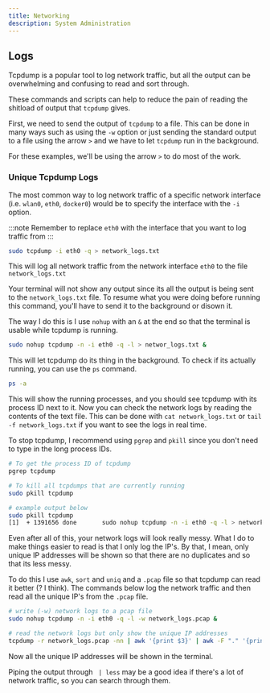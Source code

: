 ```yaml
---
title: Networking
description: System Administration
---
```


## Logs

Tcpdump is a popular tool to log network traffic, but all the output can be
overwhelming and confusing to read and sort through.

These commands and scripts can help to reduce the pain of reading the shitload
of output that `tcpdump` gives.

First, we need to send the output of `tcpdump` to a file. This can be done in
many ways such as using the `-w` option or just sending the standard output to
a file using the arrow `>` and we have to let `tcpdump` run in the background.

For these examples, we'll be using the arrow `>` to do most of the work.

### Unique Tcpdump Logs

The most common way to log network traffic of a specific network interface
(i.e. `wlan0`, `eth0`, `docker0`) would be to specify the interface with the
`-i` option.
    
:::note
Remember to replace `eth0` with the interface that you want to log traffic from
:::

```bash title="SSH Terminal"
sudo tcpdump -i eth0 -q > network_logs.txt
```

This will log all network traffic from the network interface `eth0` to the file
`network_logs.txt`

Your terminal will not show any output since its all the output is being sent
to the `network_logs.txt` file. To resume what you were doing before running
this command, you'll have to send it to the background or disown it.

The way I do this is I use `nohup` with an `&` at the end so that the terminal
is usable while tcpdump is running.

```bash title="SSH Terminal"
sudo nohup tcpdump -n -i eth0 -q -l > networ_logs.txt &
```

This will let tcpdump do its thing in the background. To check if its actually
running, you can use the `ps` command.

```bash title="SSH Terminal"
ps -a
```

This will show the running processes, and you should see tcpdump with its
process ID next to it. Now you can check the network logs by reading the
contents of the text file. This can be done with `cat network_logs.txt` or
`tail -f network_logs.txt` if you want to see the logs in real time.

To stop tcpdump, I recommend using `pgrep` and `pkill` since you don't need to
type in the long process IDs.

```bash
# To get the process ID of tcpdump
pgrep tcpdump

# To kill all tcpdumps that are currently running
sudo pkill tcpdump

# example output below
sudo pkill tcpdump
[1]  + 1391656 done       sudo nohup tcpdump -n -i eth0 -q -l > network_logs.txt
```

Even after all of this, your network logs will look really messy. What I do to
make things easier to read is that I only log the IP's. By that, I mean, only
unique IP addresses will be shown so that there are no duplicates and so that
its less messy.

To do this I use `awk`, `sort` and `uniq` and a `.pcap` file so that tcpdump
can read it better (? I think). The commands below log the network traffic and
then read all the unique IP's from the `.pcap` file.

```bash
# write (-w) network logs to a pcap file
sudo nohup tcpdump -n -i eth0 -q -l -w network_logs.pcap &

# read the network logs but only show the unique IP addresses
tcpdump -r network_logs.pcap -nn | awk '{print $3}' | awk -F "." '{print $1"."$2"."$3"."$4}' | sort | uniq
```

Now all the unique IP addresses will be shown in the terminal.

Piping the output through ` | less` may be a good idea if there's a lot of
network traffic, so you can search through them.




